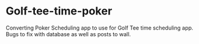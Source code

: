 # Golf-tee-time-poker


Converting Poker Scheduling app to use for Golf Tee time scheduling app.   Bugs to fix with database as well as posts to wall.
